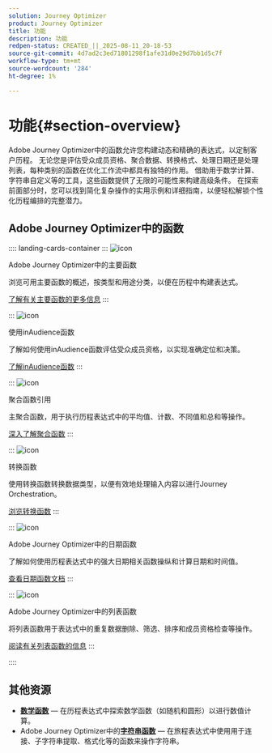```yaml
---
solution: Journey Optimizer
product: Journey Optimizer
title: 功能
description: 功能
redpen-status: CREATED_||_2025-08-11_20-18-53
source-git-commit: 4d7ad2c3ed71801298f1afe31d0e29d7bb1d5c7f
workflow-type: tm+mt
source-wordcount: '284'
ht-degree: 1%

---
```



# 功能{#section-overview}

Adobe Journey Optimizer中的函数允许您构建动态和精确的表达式，以定制客户历程。 无论您是评估受众成员资格、聚合数据、转换格式、处理日期还是处理列表，每种类别的函数在优化工作流中都具有独特的作用。 借助用于数学计算、字符串自定义等的工具，这些函数提供了无限的可能性来构建高级条件。 在探索前面部分时，您可以找到简化复杂操作的实用示例和详细指南，以便轻松解锁个性化历程编排的完整潜力。

## Adobe Journey Optimizer中的函数

:::: landing-cards-container
:::
![icon](https://cdn.experienceleague.adobe.com/icons/code-branch.svg)

Adobe Journey Optimizer中的主要函数

浏览可用主要函数的概述，按类型和用途分类，以便在历程中构建表达式。

[了解有关主要函数的更多信息](../using/building-journeys/expression/functions.md)
:::

:::
![icon](https://cdn.experienceleague.adobe.com/icons/bullseye.svg)

使用inAudience函数

了解如何使用inAudience函数评估受众成员资格，以实现准确定位和决策。

[了解inAudience函数](../using/building-journeys/functions/functioninaudience.md)
:::

:::
![icon](https://cdn.experienceleague.adobe.com/icons/chart-line.svg)

聚合函数引用

主聚合函数，用于执行历程表达式中的平均值、计数、不同值和总和等操作。

[深入了解聚合函数](aggregation-landing-page.md)
:::

:::
![icon](https://cdn.experienceleague.adobe.com/icons/exchange-alt.svg)

转换函数

使用转换函数转换数据类型，以便有效地处理输入内容以进行Journey Orchestration。

[浏览转换函数](conversion-landing-page.md)
:::

:::
![icon](https://cdn.experienceleague.adobe.com/icons/calendar-alt.svg)

Adobe Journey Optimizer中的日期函数

了解如何使用历程表达式中的强大日期相关函数操纵和计算日期和时间值。

[查看日期函数文档](date-landing-page.md)
:::

:::
![icon](https://cdn.experienceleague.adobe.com/icons/list-check.svg)

Adobe Journey Optimizer中的列表函数

将列表函数用于表达式中的重复数据删除、筛选、排序和成员资格检查等操作。

[阅读有关列表函数的信息](list-landing-page.md)
:::

::::


## 其他资源

- **[数学函数](math-landing-page.md)** — 在历程表达式中探索数学函数（如随机和圆形）以进行数值计算。
- Adobe Journey Optimizer中的&#x200B;**[字符串函数](string-landing-page.md)** — 在旅程表达式中使用用于连接、子字符串提取、格式化等的函数来操作字符串。
